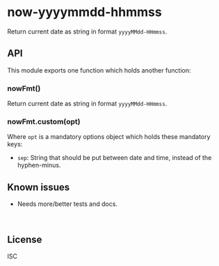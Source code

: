 ﻿
<!--#echo json="package.json" key="name" underline="=" -->
now-yyyymmdd-hhmmss
===================
<!--/#echo -->

<!--#echo json="package.json" key="description" -->
Return current date as string in format `yyyyMMdd-HHmmss`.
<!--/#echo -->



API
---

This module exports one function which holds another function:

### nowFmt()

<!--#echo json="package.json" key="description" -->
Return current date as string in format `yyyyMMdd-HHmmss`.
<!--/#echo -->


### nowFmt.custom(opt)

Where `opt` is a mandatory options object which holds these mandatory keys:

* `sep`: String that should be put between date and time,
  instead of the hyphen-minus.





<!--#toc stop="scan" -->



Known issues
------------

* Needs more/better tests and docs.




&nbsp;


License
-------
<!--#echo json="package.json" key=".license" -->
ISC
<!--/#echo -->
